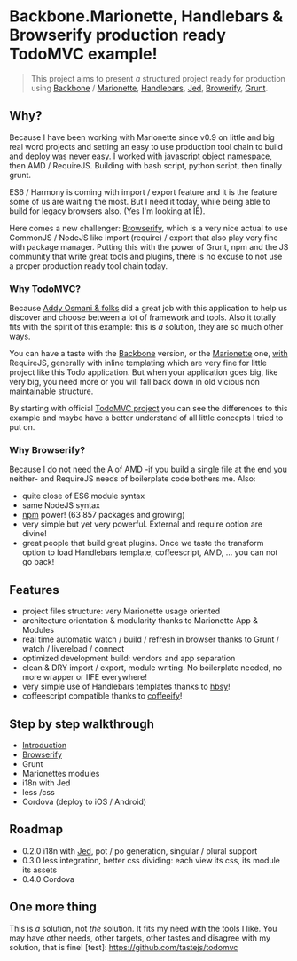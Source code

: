 Backbone.Marionette, Handlebars & Browserify production ready TodoMVC example!
===============================================================================

> This project aims to present *a* structured project ready for production using [Backbone](http://backbonejs.org/) / [Marionette](http://marionettejs.com/), [Handlebars](http://handlebarsjs.com/), [Jed](http://slexaxton.github.io/Jed/), [Browerify](http://browserify.org/), [Grunt](http://gruntjs.com/).

## Why?

Because I have been working with Marionette since v0.9 on little and big real word projects and setting an easy to use production tool chain to build and deploy was never easy. I worked with javascript object namespace, then AMD / RequireJS. Building with bash script, python script, then finally grunt.

ES6 / Harmony is coming with import / export feature and it is the feature some of us are waiting the most. But I need it today, while being able to build for legacy browsers also. (Yes I'm looking at IE).

Here comes a new challenger: [Browserify](http://browserify.org/), which is a very nice actual to use CommonJS / NodeJS like import (require) / export that also play very fine with package manager. Putting this with the power of Grunt, npm and the JS community that write great tools and plugins, there is no excuse to not use a proper production ready tool chain today.


### Why TodoMVC?

Because [Addy Osmani & folks](https://github.com/tastejs/todomvc) did a great job with this application to help us discover and choose between a lot of framework and tools. Also it totally fits with the spirit of this example: this is *a* solution, they are so much other ways.

You can have a taste with the [Backbone](http://todomvc.com/architecture-examples/backbone/) version, or the [Marionette](http://todomvc.com/labs/architecture-examples/backbone_marionette/) one, [with](https://github.com/tastejs/todomvc/tree/gh-pages/labs/dependency-examples/backbone_marionette_require) RequireJS, generally with inline templating which are very fine for little project like this Todo application. But when your application goes big, like very big, you need more or you will fall back down in old vicious non maintainable structure.

By starting with official [TodoMVC project](http://todomvc.com/) you can see the differences to this example and maybe have a better understand of all little concepts I tried to put on.


### Why Browserify?

Because I do not need the A of AMD -if you build a single file at the end you neither- and RequireJS needs of boilerplate code bothers me. Also:

* quite close of ES6 module syntax
* same NodeJS syntax
* [npm](https://www.npmjs.org/) power! (63 857 packages and growing)
* very simple but yet very powerful. External and require option are divine!
* great people that build great plugins. Once we taste the transform option to load Handlebars template, coffeescript, AMD, ... you can not go back!


## Features

* project files structure: very Marionette usage oriented
* architecture orientation & modularity thanks to Marionette App & Modules
* real time automatic watch / build / refresh in browser thanks to Grunt / watch / livereload / connect
* optimized development build: vendors and app separation
* clean & DRY import / export, module writing. No boilerplate needed, no more wrapper or IIFE everywhere!
* very simple use of Handlebars templates thanks to [hbsy](https://github.com/epeli/node-hbsfy)!
* coffeescript compatible thanks to [coffeeify](https://github.com/jnordberg/coffeeify)!


## Step by step walkthrough

* [Introduction](http://www.jeromesteunou.net/recipe-for-marionette-handlebars-browserify-grunt.html)
* [Browserify](http://www.jeromesteunou.net/browserify-why-and-how.html)
* Grunt
* Marionettes modules
* i18n with Jed
* less /css
* Cordova (deploy to iOS / Android)


## Roadmap

* 0.2.0 i18n with [Jed](http://slexaxton.github.io/Jed/), pot / po generation, singular / plural support
* 0.3.0 less integration, better css dividing: each view its css, its module its assets
* 0.4.0 Cordova


## One more thing

This is *a* solution, not *the* solution. It fits my need with the tools I like. You may have other needs, other targets, other tastes and disagree with my solution, that is fine!
[test]: https://github.com/tastejs/todomvc
